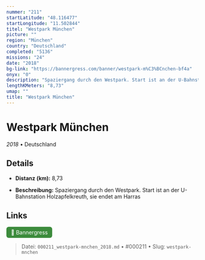```yaml
---
nummer: "211"
startLatitude: "48.116477"
startLongitude: "11.502844"
titel: "Westpark München"
picture: ""
region: "München"
country: "Deutschland"
completed: "5136"
missions: "24"
date: "2018"
bg-link: "https://bannergress.com/banner/westpark-m%C3%BCnchen-bf4a"
onyx: "0"
description: "Spaziergang durch den Westpark. Start ist an der U-Bahnstation Holzapfelkreuth, sie endet am Harras"
lengthKMeters: "8,73"
umap: ""
title: "Westpark München"
---
```

# Westpark München

*2018* • Deutschland



## Details
- **Distanz (km):** 8,73



- **Beschreibung:** Spaziergang durch den Westpark. Start ist an der U-Bahnstation Holzapfelkreuth, sie endet am Harras


## Links
<div style="margin-top: 0.5em;">
<a href="https://bannergress.com/banner/westpark-m%C3%BCnchen-bf4a" target="_blank" style="display:inline-block;margin-right:8px;padding:6px 12px;background-color:#3c8b3c;color:white;text-decoration:none;border-radius:6px;">🔗 Bannergress</a>

</div>


> Datei: `000211_westpark-mnchen_2018.md` • #000211 • Slug: `westpark-mnchen`
